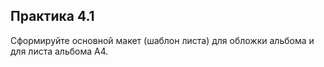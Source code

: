 ## Практика 4.1

Сформируйте основной макет (шаблон листа) для обложки альбома и для листа альбома А4.
